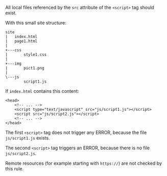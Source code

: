 All local files referenced by the `src` attribute of the `<script>` tag should exist.

With this small site structure:

    site
    |   index.html
    |   page1.html
    |
    +---css
    |       style1.css
    |
    +---img
    |       pict1.png
    |
    \---js
            script1.js

If `index.html` contains this content:

    <head>
        <!-- ... -->
        <script type="text/javascript" src="js/script1.js"></script>
        <script src="js/script2.js"></script>
        <!-- ... -->
    </head>

The first `<script>` tag does not trigger any ERROR, because the file `js/script1.js` exists.

The second `<script>` tag triggers an ERROR, because there is no file `js/script2.js`.

Remote resources (for example starting with `https://`) are not checked by this rule.
